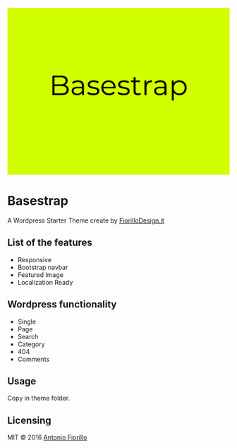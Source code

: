 ![alt text](https://github.com/antoniofiorillo/basestrap/blob/master/screenshot.png)

# Basestrap

A Wordpress Starter Theme create by [FiorilloDesign.it](https://www.fiorillodesign.it/)

## List of the features

- Responsive
- Bootstrap navbar
- Featured Image
- Localization Ready

## Wordpress functionality

- Single
- Page
- Search
- Category
- 404
- Comments

## Usage
Copy in theme folder.

## Licensing
MIT © 2016 [Antonio Fiorillo](https://www.fiorillodesign.it/)

